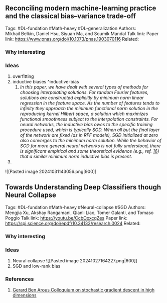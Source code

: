 ## **Reconciling modern machine-learning practice and the classical bias–variance trade-off**
Tags: #DL-fundation #Math-heavy #DL-generalization
Authors: Mikhail Belkin, Daniel Hsu, Siyuan Ma, and Soumik Mandal
Talk link: 
Paper link: https://www.pnas.org/doi/10.1073/pnas.1903070116
Related: 
### Why interesting
### Ideas
1. overfitting
2. inductive biases ^inductive-bias
	1. *In this paper, we have dealt with several types of methods for choosing interpolating solutions. For random Fourier features, solutions are constructed explicitly by minimum norm linear regression in the feature space. As the number of features tends to infinity they approach the minimum functional norm solution in the reproducing kernel Hilbert space, a solution which maximizes functional smoothness subject to the interpolation constraints. For neural networks, the inductive bias owes to the specific training procedure used, which is typically SGD. When all but the final layer of the network are fixed (as in RFF models), SGD initialized at zero also converges to the minimum norm solution. While the behavior of SGD for more general neural networks is not fully understood, there is significant empirical and some theoretical evidence (e.g., ref. [16](https://www.pnas.org/doi/10.1073/pnas.1903070116#core-r16)) that a similar minimum norm inductive bias is present.*
3. 
![[Pasted image 20241031143056.png|900]]  



## **Towards Understanding Deep Classifiers though Neural Collapse**
Tags: #DL-fundation #Math-heavy #Neural-collapse #SGD
Authors: Mengjia Xu, Akshay Rangamani, Qianli Liao, Tomer Galanti, and Tomaso Poggio
Talk link: https://youtu.be/CcbOoxcqZes
Paper link: https://spj.science.org/doi/epdf/10.34133/research.0024
Related: 
### Why interesting
### Ideas
1. Neural collapse
	![[Pasted image 20241027164227.png|600]]
2. SGD and low-rank bias

### References
1. [Gerard Ben Arous Colloquium on stochastic gradient descent in high dimensions](https://youtu.be/T78S9FOEg50)
	